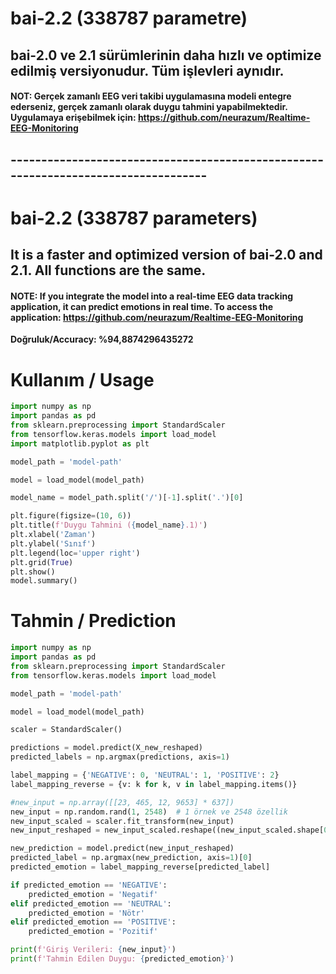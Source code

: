# bai-2.2 (338787 parametre)

## bai-2.0 ve 2.1 sürümlerinin daha hızlı ve optimize edilmiş versiyonudur. Tüm işlevleri aynıdır.

#### NOT: Gerçek zamanlı EEG veri takibi uygulamasına modeli entegre ederseniz, gerçek zamanlı olarak duygu tahmini yapabilmektedir. Uygulamaya erişebilmek için: https://github.com/neurazum/Realtime-EEG-Monitoring

## -----------------------------------------------------------------------------------

# bai-2.2 (338787 parameters)

## It is a faster and optimized version of bai-2.0 and 2.1. All functions are the same.

#### NOTE: If you integrate the model into a real-time EEG data tracking application, it can predict emotions in real time. To access the application: https://github.com/neurazum/Realtime-EEG-Monitoring


**Doğruluk/Accuracy: %94,8874296435272**

# Kullanım / Usage

```python
import numpy as np
import pandas as pd
from sklearn.preprocessing import StandardScaler
from tensorflow.keras.models import load_model
import matplotlib.pyplot as plt

model_path = 'model-path'

model = load_model(model_path)

model_name = model_path.split('/')[-1].split('.')[0]

plt.figure(figsize=(10, 6))
plt.title(f'Duygu Tahmini ({model_name}.1)')
plt.xlabel('Zaman')
plt.ylabel('Sınıf')
plt.legend(loc='upper right')
plt.grid(True)
plt.show()
model.summary()
```

# Tahmin / Prediction

```python
import numpy as np
import pandas as pd
from sklearn.preprocessing import StandardScaler
from tensorflow.keras.models import load_model

model_path = 'model-path'

model = load_model(model_path)

scaler = StandardScaler()

predictions = model.predict(X_new_reshaped)
predicted_labels = np.argmax(predictions, axis=1)

label_mapping = {'NEGATIVE': 0, 'NEUTRAL': 1, 'POSITIVE': 2}
label_mapping_reverse = {v: k for k, v in label_mapping.items()}

#new_input = np.array([[23, 465, 12, 9653] * 637])
new_input = np.random.rand(1, 2548)  # 1 örnek ve 2548 özellik
new_input_scaled = scaler.fit_transform(new_input)
new_input_reshaped = new_input_scaled.reshape((new_input_scaled.shape[0], 1, new_input_scaled.shape[1]))

new_prediction = model.predict(new_input_reshaped)
predicted_label = np.argmax(new_prediction, axis=1)[0]
predicted_emotion = label_mapping_reverse[predicted_label]

if predicted_emotion == 'NEGATIVE':
    predicted_emotion = 'Negatif'
elif predicted_emotion == 'NEUTRAL':
    predicted_emotion = 'Nötr'
elif predicted_emotion == 'POSITIVE':
    predicted_emotion = 'Pozitif'

print(f'Giriş Verileri: {new_input}')
print(f'Tahmin Edilen Duygu: {predicted_emotion}')
```